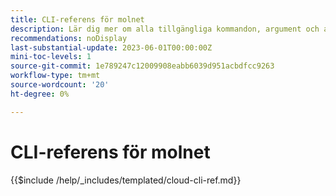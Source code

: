 ```yaml
---
title: CLI-referens för molnet
description: Lär dig mer om alla tillgängliga kommandon, argument och alternativ för kommandoradsverktyget Adobe Commerce magento-cloud.
recommendations: noDisplay
last-substantial-update: 2023-06-01T00:00:00Z
mini-toc-levels: 1
source-git-commit: 1e789247c12009908eabb6039d951acbdfcc9263
workflow-type: tm+mt
source-wordcount: '20'
ht-degree: 0%

---
```


# CLI-referens för molnet

{{$include /help/_includes/templated/cloud-cli-ref.md}}
